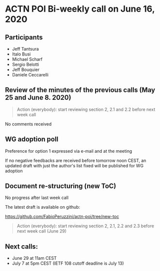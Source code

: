 
# ACTN POI Bi-weekly call on June 16, 2020

## Participants

- Jeff Tantsura
- Italo Busi
- Michael Scharf
- Sergio Belotti
- Jeff Bouquier
- Daniele Ceccarelli

    
## Review of the minutes of the previous calls (May 25 and June 8. 2020)

> Action (everybody): start reviewing section 2, 2.1 and 2.2 before next week call

No comments received

## WG adoption poll

Preference for option 1 expressed via e-mail and at the meeting

If no negative feedbacks are received before tomorrow noon CEST, an updated draft with just the author's list fixed will be published for WG adoption

## Document re-structuring (new ToC)

No progress after last week call

The latest draft is available on github:
    
https://github.com/FabioPeruzzini/actn-poi/tree/new-toc

> Action (everybody): start reviewing section 2, 2.1, 2.2 and 2.3 before next week call (June 29)

## Next calls:

- June 29 at 11am CEST
- July 7 at 5pm CEST (IETF 108 cutoff deadline is July 13)
